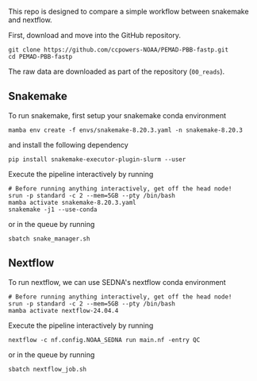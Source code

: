 This repo is designed to compare a simple workflow
between snakemake and nextflow.

First, download and move into the GitHub repository.

```
git clone https://github.com/ccpowers-NOAA/PEMAD-PBB-fastp.git
cd PEMAD-PBB-fastp
```

The raw data are downloaded as part of the repository (`00_reads`).

## Snakemake 

To run snakemake, first setup your snakemake
conda environment

`mamba env create -f envs/snakemake-8.20.3.yaml -n snakemake-8.20.3`

and install the following dependency

`pip install snakemake-executor-plugin-slurm --user`

Execute the pipeline interactively by running
```
# Before running anything interactively, get off the head node!
srun -p standard -c 2 --mem=5GB --pty /bin/bash
mamba activate snakemake-8.20.3.yaml
snakemake -j1 --use-conda
```

or in the queue by running

`sbatch snake_manager.sh`

## Nextflow

To run nextflow, we can use SEDNA's nextflow
conda environment

```
# Before running anything interactively, get off the head node!
srun -p standard -c 2 --mem=5GB --pty /bin/bash
mamba activate nextflow-24.04.4
```

Execute the pipeline interactively by running

```
nextflow -c nf.config.NOAA_SEDNA run main.nf -entry QC
```

or in the queue by running

`sbatch nextflow_job.sh`
